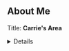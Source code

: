 ## About Me
Title:  **Carrie's Area**
<details>

|Name | Hobbies |
|--------: | -------- |
| Carrie | Coloring |
---
</details>
